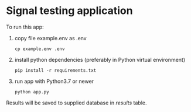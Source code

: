 # Signal testing application

To run this app:
1) copy file example.env as .env
   ```
   cp example.env .env
   ```
   
1) install python dependencies (preferably in Python virtual environment)
   ```
   pip install -r requirements.txt 
   ```

1) run app with Python3.7 or newer
   ```
   python app.py
   ```
   
Results will be saved to supplied database in _results_ table.